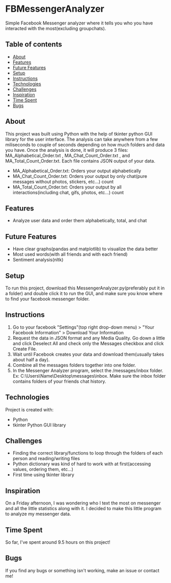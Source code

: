 # FBMessengerAnalyzer

Simple Facebook Messenger analyzer where it tells you who you have interacted with the most(excluding groupchats).

## Table of contents

-  [About](#about)
-  [Features](#features)
-  [Future Features](#future-features)
-  [Setup](#setup)
-  [Instructions](#instructions)
-  [Technologies](#technologies)
-  [Challenges](#challenges)
-  [Inspiration](#inspiration)
-  [Time Spent](#time-spent)
-  [Bugs](#bugs)

## About

This project was built using Python with the help of tkinter python GUI library for the user interface. The analysis can take anywhere from a few miliseconds to couple of seconds
depending on how much folders and data you have. Once the analysis is done, it will produce 3 files: MA_Alphabetical_Order.txt , MA_Chat_Count_Order.txt , and MA_Total_Count_Order.txt.
Each file contains JSON output of your data.
- MA_Alphabetical_Order.txt: Orders your output alphabetically
- MA_Chat_Count_Order.txt: Orders your output by only chat(pure messages without photos, stickers, etc...) count
- MA_Total_Count_Order.txt: Orders your output by all interactions(including chat, gifs, photos, etc...) count

## Features

-  Analyze user data and order them alphabetically, total, and chat

## Future Features

-  Have clear graphs(pandas and matplotlib) to visualize the data better
-  Most used words(with all friends and with each friend)
-  Sentiment analysis(nltk) 

## Setup

To run this project, download this MessengerAnalyzer.py(preferably put it in a folder) and double click it to run the GUI, and make sure you know where to find your facebook
messenger folder.

## Instructions

1. Go to your facebook "Settings"(top right drop-down menu) > "Your Facebook Information" > Download Your Information
2. Request the data in JSON format and any Media Quality. Go down a little and click Deselect All and check only the Messages checkbox and click Create File.
3. Wait until Facebook creates your data and download them(usually takes about half a day).
4. Combine all the messages folders together into one folder.
5. In the Messenger Analyzer program, select the /messages/inbox folder. Ex: C:\Users\Name\Desktop\messages\inbox. Make sure the inbox folder contains folders of your friends chat history.

## Technologies

Project is created with:

-  Python
-  tkinter Python GUI library

## Challenges

-  Finding the correct library/functions to loop through the folders of each person and reading/writing files
-  Python dictionary was kind of hard to work with at first(accessing values, ordering them, etc...)
-  First time using tkinter library

## Inspiration

On a Friday afternoon, I was wondering who I text the most on messenger and all the little statistics along with it. I decided to make this little program to analyze my messenger data.

## Time Spent

So far, I've spent around 9.5 hours on this project!

## Bugs

If you find any bugs or something isn't working, make an issue or contact me!
